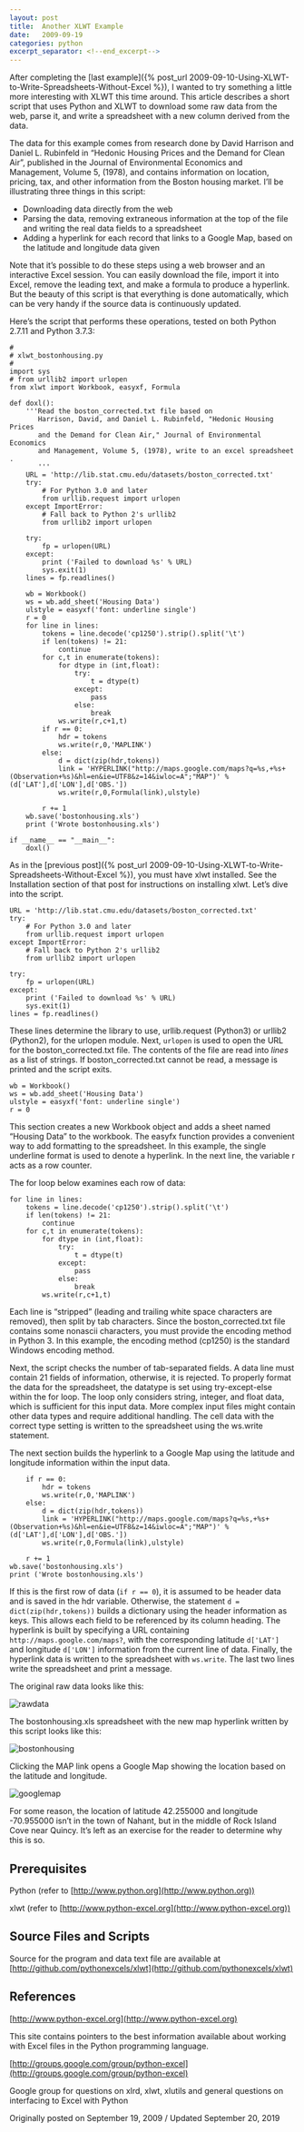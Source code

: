 ```yaml
---
layout: post
title:  Another XLWT Example
date:   2009-09-19
categories: python
excerpt_separator: <!--end_excerpt-->
---
```


After completing the [last example]({% post_url
2009-09-10-Using-XLWT-to-Write-Spreadsheets-Without-Excel %}), I
wanted to try something a little more interesting with XLWT this time
around. This article describes a short script that uses Python and
XLWT to download some raw data from the web, parse it, and write a
spreadsheet with a new column derived from the data.

<!--end_excerpt-->

The data for this example comes from research done by David Harrison
and Daniel L. Rubinfeld in “Hedonic Housing Prices and the Demand for
Clean Air”, published in the Journal of Environmental Economics and
Management, Volume 5, (1978), and contains information on location,
pricing, tax, and other information from the Boston housing market.
I’ll be illustrating three things in this script:

* Downloading data directly from the web
* Parsing the data, removing extraneous information at the top of the file and writing the real data fields to a spreadsheet
* Adding a hyperlink for each record that links to a Google Map, based on the latitude and longitude data given

Note that it’s possible to do these steps using a web browser and an
interactive Excel session. You can easily download the file, import it
into Excel, remove the leading text, and make a formula to produce a
hyperlink. But the beauty of this script is that everything is done
automatically, which can be very handy if the source data is
continuously updated.

Here’s the script that performs these operations, tested on both
Python 2.7.11 and Python 3.7.3:

```
#
# xlwt_bostonhousing.py
#
import sys
# from urllib2 import urlopen
from xlwt import Workbook, easyxf, Formula

def doxl():
    '''Read the boston_corrected.txt file based on
       Harrison, David, and Daniel L. Rubinfeld, "Hedonic Housing Prices
       and the Demand for Clean Air," Journal of Environmental Economics
       and Management, Volume 5, (1978), write to an excel spreadsheet .
       '''
    URL = 'http://lib.stat.cmu.edu/datasets/boston_corrected.txt'
    try:
        # For Python 3.0 and later
        from urllib.request import urlopen
    except ImportError:
        # Fall back to Python 2's urllib2
        from urllib2 import urlopen

    try:
        fp = urlopen(URL)
    except:
        print ('Failed to download %s' % URL)
        sys.exit(1)
    lines = fp.readlines()

    wb = Workbook()
    ws = wb.add_sheet('Housing Data')
    ulstyle = easyxf('font: underline single')
    r = 0
    for line in lines:
        tokens = line.decode('cp1250').strip().split('\t')
        if len(tokens) != 21:
            continue
        for c,t in enumerate(tokens):
            for dtype in (int,float):
                try:
                    t = dtype(t)
                except:
                    pass
                else:
                    break
            ws.write(r,c+1,t)
        if r == 0:
            hdr = tokens
            ws.write(r,0,'MAPLINK')
        else:
            d = dict(zip(hdr,tokens))
            link = 'HYPERLINK("http://maps.google.com/maps?q=%s,+%s+(Observation+%s)&hl=en&ie=UTF8&z=14&iwloc=A";"MAP")' % (d['LAT'],d['LON'],d['OBS.'])
            ws.write(r,0,Formula(link),ulstyle)

        r += 1
    wb.save('bostonhousing.xls')
    print ('Wrote bostonhousing.xls')

if __name__ == "__main__":
    doxl()
```

As in the [previous post]({% post_url
2009-09-10-Using-XLWT-to-Write-Spreadsheets-Without-Excel %}), you
must have xlwt installed. See the Installation section of that post
for instructions on installing xlwt. Let’s dive into the script.

```
URL = 'http://lib.stat.cmu.edu/datasets/boston_corrected.txt'
try:
    # For Python 3.0 and later
    from urllib.request import urlopen
except ImportError:
    # Fall back to Python 2's urllib2
    from urllib2 import urlopen

try:
    fp = urlopen(URL)
except:
    print ('Failed to download %s' % URL)
    sys.exit(1)
lines = fp.readlines()
```

These lines determine the library to use, urllib.request (Python3) or
urllib2 (Python2), for the urlopen module. Next, `urlopen` is used to
open the URL for the boston_corrected.txt file. The contents of the
file are read into <em>lines</em> as a list of strings. If
boston_corrected.txt cannot be read, a message is printed and the
script exits.

```
wb = Workbook()
ws = wb.add_sheet('Housing Data')
ulstyle = easyxf('font: underline single')
r = 0
```

This section creates a new Workbook object and adds a sheet named
“Housing Data” to the workbook. The easyfx function provides a
convenient way to add formatting to the spreadsheet. In this example,
the single underline format is used to denote a hyperlink. In the next
line, the variable r acts as a row counter.

The for loop below examines each row of data:

```
for line in lines:
    tokens = line.decode('cp1250').strip().split('\t')
    if len(tokens) != 21:
        continue
    for c,t in enumerate(tokens):
        for dtype in (int,float):
            try:
                t = dtype(t)
            except:
                pass
            else:
                break
        ws.write(r,c+1,t)
```

Each line is “stripped” (leading and trailing white space characters
are removed), then split by tab characters. Since the
boston_corrected.txt file contains some nonascii characters, you must
provide the encoding method in Python 3. In this example, the encoding
method (cp1250) is the standard Windows encoding method.

Next, the script checks the number of tab-separated fields. A data
line must contain 21 fields of information, otherwise, it is rejected.
To properly format the data for the spreadsheet, the datatype is set
using try-except-else within the for loop. The loop only considers
string, integer, and float data, which is sufficient for this input
data. More complex input files might contain other data types and
require additional handling. The cell data with the correct type
setting is written to the spreadsheet using the ws.write statement.

The next section builds the hyperlink to a Google Map using the
latitude and longitude information within the input data.

```
    if r == 0:
        hdr = tokens
        ws.write(r,0,'MAPLINK')
    else:
        d = dict(zip(hdr,tokens))
        link = 'HYPERLINK("http://maps.google.com/maps?q=%s,+%s+(Observation+%s)&hl=en&ie=UTF8&z=14&iwloc=A";"MAP")' % (d['LAT'],d['LON'],d['OBS.'])
        ws.write(r,0,Formula(link),ulstyle)

    r += 1
wb.save('bostonhousing.xls')
print ('Wrote bostonhousing.xls')
```

If this is the first row of data (`if r == 0`), it is assumed to be
header data and is saved in the hdr variable. Otherwise, the statement
``d = dict(zip(hdr,tokens))`` builds a dictionary using the header
information as keys. This allows each field to be referenced by its
column heading. The hyperlink is built by specifying a URL containing
``http://maps.google.com/maps?``, with the corresponding latitude
``d['LAT']`` and longitude ``d['LON']`` information from the current
line of data. Finally, the hyperlink data is written to the
spreadsheet with ``ws.write``. The last two lines write the
spreadsheet and print a message.

The original raw data looks like this:

![rawdata](/assets/images/20090918_1.png)

The bostonhousing.xls spreadsheet with the new map hyperlink written
by this script looks like this:

![bostonhousing](/assets/images/20090918_2.png)

Clicking the MAP link opens a Google Map showing the location based
on the latitude and longitude.

![googlemap](/assets/images/20090918_3.png)

For some reason, the location of latitude 42.255000 and longitude
-70.955000 isn’t in the town of Nahant, but in the middle of Rock
Island Cove near Quincy. It’s left as an exercise for the reader to
determine why this is so.

## Prerequisites

Python (refer to [http://www.python.org](http://www.python.org))

xlwt (refer to [http://www.python-excel.org](http://www.python-excel.org))

## Source Files and Scripts

Source for the program and data text file are available
at [http://github.com/pythonexcels/xlwt](http://github.com/pythonexcels/xlwt)

## References

[http://www.python-excel.org](http://www.python-excel.org)

This site contains pointers to the best information available about working with
Excel files in the Python programming language.

[http://groups.google.com/group/python-excel](http://groups.google.com/group/python-excel)

Google group for questions on xlrd, xlwt, xlutils and general questions on
interfacing to Excel with Python

Originally posted on September 19, 2009 / Updated September 20, 2019
